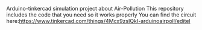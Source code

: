 Arduino-tinkercad simulation project about Air-Pollution
This repository includes the code that you need so it works properly
You can find the circuit here:https://www.tinkercad.com/things/4Mcx9zsIQkI-arduinoairpoll/editel
